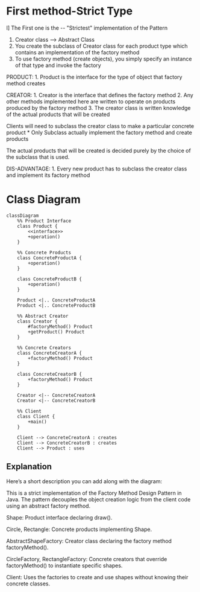 # First method-Strict Type

I] The First one is the -- "Strictest" implementation of the Pattern

   1. Creator class --> Abstract Class
   2. You create the subclass of Creator class for each product type which contains an implementation of the factory method
   3. To use factory method (create objects), you simply specify an instance of that type and invoke the factory

   PRODUCT:
    1. Product is the interface for the type of object that factory method creates

   CREATOR:
    1. Creator is the interface that defines the factory method
    2. Any other methods implemented here are written to operate on products produced by the factory method
    3. The creator class is written knowledge of the actual products that will be created

   Clients will need to subclass the creator class to make a particular concrete product
     * Only Subclass actually implement the factory method and create products
   
   The actual products that will be created is decided purely by the choice of the subclass that is used.
   
   DIS-ADVANTAGE:
    1. Every new product has to subclass the creator class and implement its factory method


# Class Diagram

```mermaid
classDiagram
    %% Product Interface
    class Product {
        <<interface>>
        +operation()
    }

    %% Concrete Products
    class ConcreteProductA {
        +operation()
    }

    class ConcreteProductB {
        +operation()
    }

    Product <|.. ConcreteProductA
    Product <|.. ConcreteProductB

    %% Abstract Creator
    class Creator {
        #factoryMethod() Product
        +getProduct() Product
    }

    %% Concrete Creators
    class ConcreteCreatorA {
        +factoryMethod() Product
    }

    class ConcreteCreatorB {
        +factoryMethod() Product
    }

    Creator <|-- ConcreteCreatorA
    Creator <|-- ConcreteCreatorB

    %% Client
    class Client {
        +main()
    }

    Client --> ConcreteCreatorA : creates
    Client --> ConcreteCreatorB : creates
    Client --> Product : uses

```

## Explanation
Here’s a short description you can add along with the diagram:

This is a strict implementation of the Factory Method Design Pattern in Java. The pattern decouples the object creation logic from the client code using an abstract factory method.

Shape: Product interface declaring draw().

Circle, Rectangle: Concrete products implementing Shape.

AbstractShapeFactory: Creator class declaring the factory method factoryMethod().

CircleFactory, RectangleFactory: Concrete creators that override factoryMethod() to instantiate specific shapes.

Client: Uses the factories to create and use shapes without knowing their concrete classes.
   

